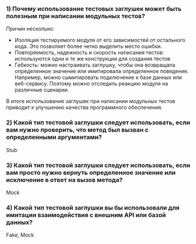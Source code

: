 ### 1) Почему использование тестовых заглушек может быть полезным при написании модульных тестов?

   Причин несколько:
* Изоляция тестируемого модуля от его зависимостей от остального кода. Это позволяет более четко выделить место ошибки.  
* Повторяемость, надежность  и скорость написания тестов: используются одни и те же конструкции для создания тестов
* Гибкость: можно настраивать заглушку, чтобы она возвращала определенное значение или имитировала определенное поведение. Например, можно сымитировать подключение к базе данных или веб-сервису. Поэтому можно отследить реакцию модуля на различные сценарии.

В итоге использование заглушек при написании модульных тестов приводит к улучшению качества программного обеспечения.  
 
### 2) Какой тип тестовой заглушки следует использовать, если вам нужно проверить, что метод был вызван с определенными аргументами?

Stub

### 3) Какой тип тестовой заглушки следует использовать, если вам просто нужно вернуть определенное значение или исключение в ответ на вызов метода?

Mock

### 4) Какой тип тестовой заглушки вы бы использовали для имитации  взаимодействия с внешним API или базой данных?

Fake, Mock
